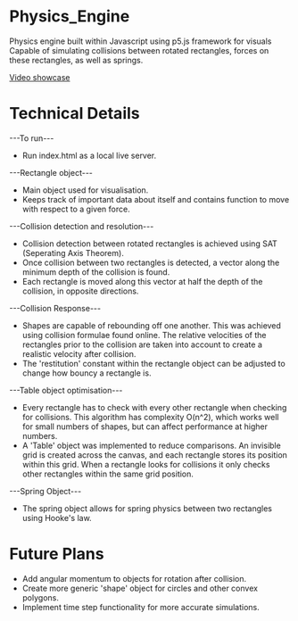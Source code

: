 # Physics_Engine
Physics engine built within Javascript using p5.js framework for visuals
Capable of simulating collisions between rotated rectangles, forces on these rectangles, as well as springs.

[Video showcase](https://youtu.be/2t3RidaoUaE)

# Technical Details

---To run--- 
  - Run index.html as a local live server.
  
---Rectangle object---
  - Main object used for visualisation. 
  - Keeps track of important data about itself and contains function to move with respect to a given force.

---Collision detection and resolution---
  - Collision detection between rotated rectangles is achieved using SAT (Seperating Axis Theorem).
  - Once collision between two rectangles is detected, a vector along the minimum depth of the collision
    is found.
  - Each rectangle is moved along this vector at half the depth of the collision, in opposite directions.

---Collision Response---
  - Shapes are capable of rebounding off one another. This was achieved using collision formulae found online. 
    The relative velocities of the rectangles prior to the collision are taken into account to create a realistic velocity after collision.
  - The 'restitution' constant within the rectangle object can be adjusted to change how bouncy a rectangle is.
  
---Table object optimisation---
  - Every rectangle has to check with every other rectangle when checking for collisions. This algorithm has complexity O(n^2), which works
    well for small numbers of shapes, but can affect performance at higher numbers. 
  - A 'Table' object was implemented to reduce comparisons. An invisible grid is created across the canvas, and each rectangle stores its
    position within this grid. When a rectangle looks for collisions it only checks other rectangles within the same grid position.
  
---Spring Object---
  - The spring object allows for spring physics between two rectangles using Hooke's law. 

# Future Plans
  - Add angular momentum to objects for rotation after collision.
  - Create more generic 'shape' object for circles and other convex polygons.
  - Implement time step functionality for more accurate simulations.
